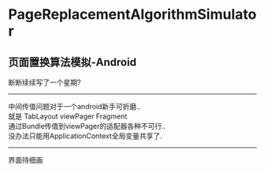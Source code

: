 # PageReplacementAlgorithmSimulator
## 页面置换算法模拟-Android
断断续续写了一个星期?  
***************
中间传值问题对于一个android新手可折磨..  
就是 TabLayout viewPager Fragment   
通过Bundle传值到viewPager的适配器各种不可行..  
没办法只能用ApplicationContext全局变量共享了.  
***************
界面待细画  

